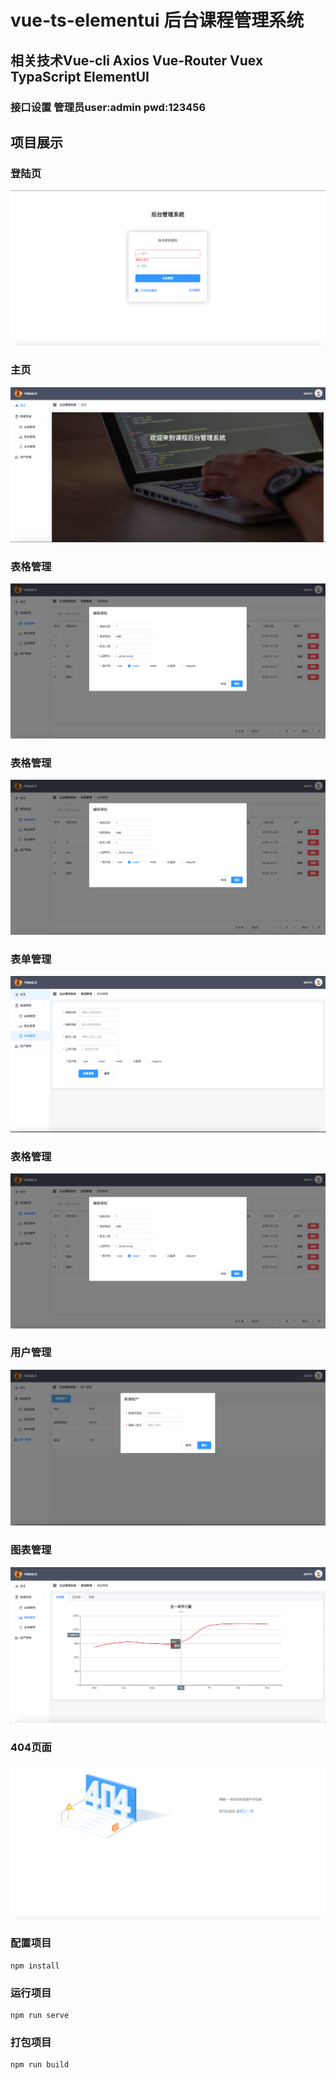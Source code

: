 # vue-ts-elementui 后台课程管理系统
## 相关技术Vue-cli Axios Vue-Router Vuex TypaScript ElementUI 
### 接口设置 管理员user:admin pwd:123456
## 项目展示
### 登陆页
![登陆页](https://github.com/HahaLhh/Ts-Vue-ElementUI/blob/master/show/login.png)

### 主页
![主页](https://github.com/HahaLhh/Ts-Vue-ElementUI/blob/master/show/index.png)

### 表格管理
![表格管理](https://github.com/HahaLhh/Ts-Vue-ElementUI/blob/master/show/table.png)

### 表格管理
![表格管理](https://github.com/HahaLhh/Ts-Vue-ElementUI/blob/master/show/table.png)

### 表单管理
![表单管理](https://github.com/HahaLhh/Ts-Vue-ElementUI/blob/master/show/input.png)

### 表格管理
![表格管理](https://github.com/HahaLhh/Ts-Vue-ElementUI/blob/master/show/table.png)

### 用户管理
![用户管理](https://github.com/HahaLhh/Ts-Vue-ElementUI/blob/master/show/user.png)

### 图表管理
![图表管理](https://github.com/HahaLhh/Ts-Vue-ElementUI/blob/master/show/showdata.png)

### 404页面
![404](https://github.com/HahaLhh/Ts-Vue-ElementUI/blob/master/show/404.png)
### 配置项目
```
npm install
```

### 运行项目
```
npm run serve
```

### 打包项目
```
npm run build
```
